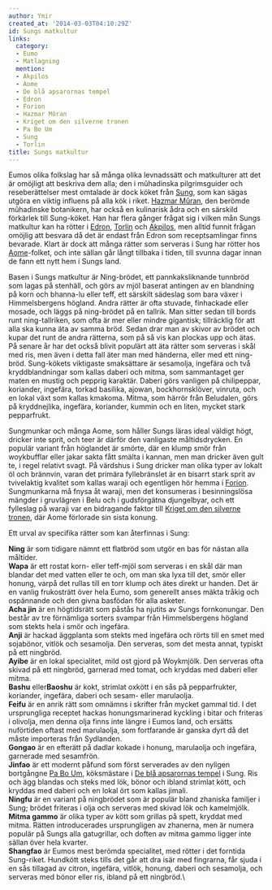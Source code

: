 ```yaml
---
author: Ymir
created_at: '2014-03-03T04:10:29Z'
id: Sungs matkultur
links:
  category:
  - Eumo
  - Matlagning
  mention:
  - Akpilos
  - Aome
  - De blå apsarornas tempel
  - Edron
  - Forion
  - Hazmar Mûran
  - Kriget om den silverne tronen
  - Pa Bo Um
  - Sung
  - Torlin
title: Sungs matkultur
---
```


Eumos olika folkslag har så många olika levnadssätt och matkulturer att det är omöjligt att beskriva
dem alla; den i mûhadinska pilgrimsguider och reseberättelser mest omtalade är dock köket från
[Sung], som kan sägas utgöra en viktig influens på alla kök i riket. [Hazmar Mûran], den berömde
mûhadinske botanikern, har också en kulinarisk ådra och en särskild förkärlek till Sung-köket. Han
har flera gånger frågat sig i vilken mån Sungs matkultur kan ha rötter i [Edron], [Torlin] och
[Akpilos], men alltid funnit frågan omöjlig att besvara då det är endast från Edron som
receptsamlingar finns bevarade. Klart är dock att många rätter som serveras i Sung har rötter hos
[Aome]-folket, och inte sällan går långt tillbaka i tiden, till svunna dagar innan de fann ett nytt
hem i Sungs land.

Basen i Sungs matkultur är Ning-brödet, ett pannkaksliknande tunnbröd som lagas på stenhäll, och
görs av mjöl baserat antingen av en blandning på korn och bhanna-lu eller teff, ett särskilt
sädeslag som bara växer i Himmelsbergens högland. Andra rätter är ofta stuvade, finhackade eller
mosade, och läggs på ning-brödet på en tallrik. Man sitter sedan till bords runt ning-tallriken, som
ofta är mer eller mindre gigantisk; tillräcklig för att alla ska kunna äta av samma bröd. Sedan drar
man av skivor av brödet och kupar det runt de andra rätterna, som på så vis kan plockas upp och
ätas. På senare år har det också blivit populärt att äta rätter som serveras i skål med ris, men
även i detta fall äter man med händerna, eller med ett ning-bröd. Sung-kökets viktigaste smaksättare
är sesamolja, ingefära och två kryddblandningar som kallas daberi och mitma, som sammantaget ger
maten en mustig och pepprig karaktär. Daberi görs vanligen på chilipeppar, koriander, ingefära,
torkad basilika, ajowan, bockhornsklöver, vinruta, och en lokal växt som kallas kmakoma. Mitma, som
härrör från Beludalen, görs på kryddnejlika, ingefära, koriander, kummin och en liten, mycket stark
pepparfrukt.

Sungmunkar och många Aome, som håller Sungs läras ideal väldigt högt, dricker inte sprit, och teer
är därför den vanligaste måltidsdrycken. En populär variant från höglandet är smörte, där en klump
smör från woykbufflar eller jakar sakta fått smälta i kannan, men man dricker även gult te, i regel
relativt svagt. På värdshus i Sung dricker man olika typer av lokalt öl och brännvin, varan det
primära fyllebränslet är en bisarrt stark sprit av tvivelaktig kvalitet som kallas waraji och
egentligen hör hemma i [Forion]. Sungmunkarna må fnysa åt waraji, men det konsumeras i
besinningslösa mängder i gruvlägren i Belu och i gudsförgätna djungelbyar, och ett fylleslag på
waraji var en bidragande faktor till [Kriget om den silverne tronen], där Aome förlorade sin sista
konung.

Ett urval av specifika rätter som kan återfinnas i Sung:

**Ning** är som tidigare nämnt ett flatbröd som utgör en bas för nästan alla måltider.\
**Wapa** är ett rostat korn- eller teff-mjöl som serveras i en skål där man blandar det med vatten
eller te och, om man ska lyxa till det, smör eller honung, varpå det rullas till en torr klump och
ätes direkt ur handen. Det är en vanlig frukosträtt över hela Eumo, som generellt anses mäkta tråkig
och ospännande och den givna basfödan för alla asketer.\
**Acha jin** är en högtidsrätt som påstås ha njutits av Sungs fornkonungar. Den består av tre
förnämliga sorters svampar från Himmelsbergens högland som stekts hela i smör och ingefära.\
**Anji** är hackad äggplanta som stekts med ingefära och rörts till en smet med sojabönor, vitlök
och sesamolja. Den serveras, som det mesta annat, typiskt på ett ningbröd.\
**Ayibe** är en lokal specialitet, mild ost gjord på Woykmjölk. Den serveras ofta skivad på ett
ningbröd, garnerad med tomat, och kryddas med daberi eller mitma.\
**Bashu** eller**Baoshu** är kokt, strimlat oxkött i en sås på pepparfrukter, koriander, ingefära,
daberi och sesam- eller marulaolja.\
**Feifu** är en anrik rätt som omnämns i skrifter från mycket gammal tid. I det ursprungliga
receptet hackas honungsmarinerad kyckling i bitar och friteras i olivolja, men denna olja finns inte
längre i Eumos land, och ersätts nuförtiden oftast med marulaolja, som fortfarande är ganska dyrt då
det måste importeras från Sydlanden.\
**Gongao** är en efterätt på dadlar kokade i honung, marulaolja och ingefära, garnerade med
sesamfrön.\
**Jinfao** är ett modernt påfund som först serverades av den nyligen bortgångne [Pa Bo Um],
köksmästare i [De blå apsarornas tempel] i Sung. Ris och ägg blandas och steks med lök, bönor och
ibland strimlat kött, och kryddas med daberi och en lokal ört som kallas jimali.\
**Ningfu** är en variant på ningbrödet som är populär bland zhaniska familjer i Sung; brödet
friteras i olja och serveras med skivad lök och kamelmjölk.\
**Mitma gammo** är olika typer av kött som grillas på spett, kryddat med mitma. Rätten
introducerades ursprungligen av zhanerna, men är numera populär på Sungs alla gatugrillar, och
doften av mitma gammo ligger inte sällan över hela kvarter.\
**Shangfao** är Eumos mest berömda specialitet, med rötter i det forntida Sung-riket. Hundkött steks
tills det går att dra isär med fingrarna, får sjuda i en sås tillagad av citron, ingefära, vitlök,
honung, daberi och sesamolja, och serveras med bönor eller ris, ibland på ett ningbröd.\

  [Sung]: Sung
  [Hazmar Mûran]: Hazmar_Mûran
  [Edron]: Edron
  [Torlin]: Torlin
  [Akpilos]: Akpilos
  [Aome]: Aome
  [Forion]: Forion
  [Kriget om den silverne tronen]: Kriget_om_den_silverne_tronen
  [Pa Bo Um]: Pa_Bo_Um
  [De blå apsarornas tempel]: De_blå_apsarornas_tempel